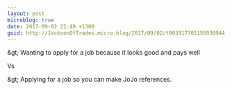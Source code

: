 ```yaml
---
layout: post
microblog: true
date: 2017-09-02 22:49 +1300
guid: http://JacksonOfTrades.micro.blog/2017/09/02/t903917785150930944.html
---
```

&amp;gt; Wanting to apply for a job because it looks good and pays well

Vs

&amp;gt; Applying for a job so you can make JoJo references.
